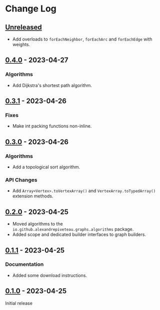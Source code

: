 # Change Log

## [Unreleased]

+ Add overloads to `forEachNeighbor`, `forEachArc` and `forEachEdge` with weights.

## [0.4.0] - 2023-04-27

### Algorithms

+ Add Dijkstra's shortest path algorithm.

## [0.3.1] - 2023-04-26

### Fixes

+ Make int packing functions non-inline.

## [0.3.0] - 2023-04-26

### Algorithms

+ Add a topological sort algorithm.

### API Changes

+ Add `Array<Vertex>.toVertexArray()` and `VertexArray.toTypedArray()` extension methods.

## [0.2.0] - 2023-04-25

+ Moved algorithms to the `io.github.alexandrepiveteau.graphs.algorithms` package.
+ Added scope and dedicated builder interfaces to graph builders.

## [0.1.1] - 2023-04-25

### Documentation

+ Added some download instructions.

## [0.1.0] - 2023-04-25

Initial release


[Unreleased]: https://github.com/alexandrepiveteau/kotlin-graphs/compare/0.4.0...HEAD

[0.4.0]: https://github.com/alexandrepiveteau/kotlin-graphs/releases/tag/0.4.0

[0.3.1]: https://github.com/alexandrepiveteau/kotlin-graphs/releases/tag/0.3.1

[0.3.0]: https://github.com/alexandrepiveteau/kotlin-graphs/releases/tag/0.3.0

[0.2.0]: https://github.com/alexandrepiveteau/kotlin-graphs/releases/tag/0.2.0

[0.1.1]: https://github.com/alexandrepiveteau/kotlin-graphs/releases/tag/0.1.1

[0.1.0]: https://github.com/alexandrepiveteau/kotlin-graphs/releases/tag/0.1.0
